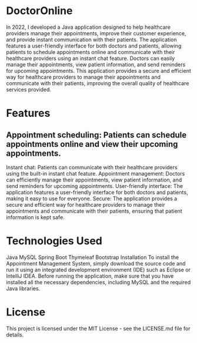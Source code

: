 # DoctorOnline
In 2022, I developed a Java application designed to help healthcare providers manage their appointments, improve their customer experience, and provide instant communication with their patients. The application features a user-friendly interface for both doctors and patients, allowing patients to schedule appointments online and communicate with their healthcare providers using an instant chat feature. Doctors can easily manage their appointments, view patient information, and send reminders for upcoming appointments. This application provides a secure and efficient way for healthcare providers to manage their appointments and communicate with their patients, improving the overall quality of healthcare services provided.

# Features
## Appointment scheduling: Patients can schedule appointments online and view their upcoming appointments.
Instant chat: Patients can communicate with their healthcare providers using the built-in instant chat feature.
Appointment management: Doctors can efficiently manage their appointments, view patient information, and send reminders for upcoming appointments.
User-friendly interface: The application features a user-friendly interface for both doctors and patients, making it easy to use for everyone.
Secure: The application provides a secure and efficient way for healthcare providers to manage their appointments and communicate with their patients, ensuring that patient information is kept safe.

# Technologies Used
Java
MySQL
Spring Boot
Thymeleaf
Bootstrap
Installation
To install the Appointment Management System, simply download the source code and run it using an integrated development environment (IDE) such as Eclipse or IntelliJ IDEA. Before running the application, make sure that you have installed all the necessary dependencies, including MySQL and the required Java libraries.

# License
This project is licensed under the MIT License - see the LICENSE.md file for details.

